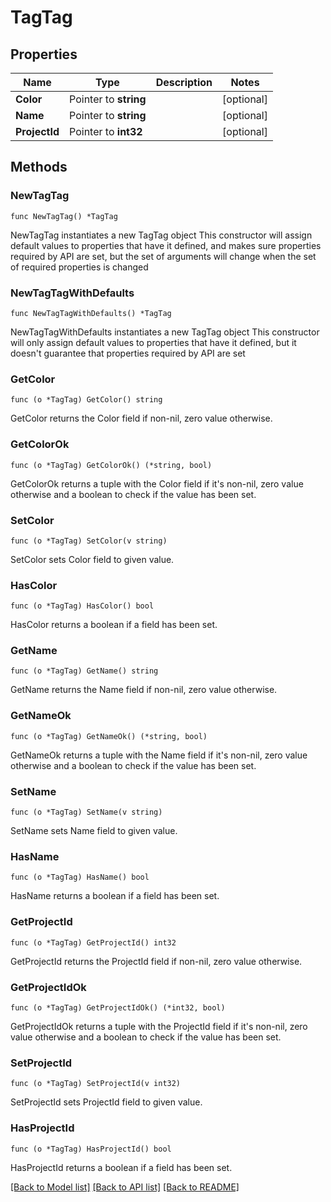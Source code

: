 # TagTag

## Properties

Name | Type | Description | Notes
------------ | ------------- | ------------- | -------------
**Color** | Pointer to **string** |  | [optional] 
**Name** | Pointer to **string** |  | [optional] 
**ProjectId** | Pointer to **int32** |  | [optional] 

## Methods

### NewTagTag

`func NewTagTag() *TagTag`

NewTagTag instantiates a new TagTag object
This constructor will assign default values to properties that have it defined,
and makes sure properties required by API are set, but the set of arguments
will change when the set of required properties is changed

### NewTagTagWithDefaults

`func NewTagTagWithDefaults() *TagTag`

NewTagTagWithDefaults instantiates a new TagTag object
This constructor will only assign default values to properties that have it defined,
but it doesn't guarantee that properties required by API are set

### GetColor

`func (o *TagTag) GetColor() string`

GetColor returns the Color field if non-nil, zero value otherwise.

### GetColorOk

`func (o *TagTag) GetColorOk() (*string, bool)`

GetColorOk returns a tuple with the Color field if it's non-nil, zero value otherwise
and a boolean to check if the value has been set.

### SetColor

`func (o *TagTag) SetColor(v string)`

SetColor sets Color field to given value.

### HasColor

`func (o *TagTag) HasColor() bool`

HasColor returns a boolean if a field has been set.

### GetName

`func (o *TagTag) GetName() string`

GetName returns the Name field if non-nil, zero value otherwise.

### GetNameOk

`func (o *TagTag) GetNameOk() (*string, bool)`

GetNameOk returns a tuple with the Name field if it's non-nil, zero value otherwise
and a boolean to check if the value has been set.

### SetName

`func (o *TagTag) SetName(v string)`

SetName sets Name field to given value.

### HasName

`func (o *TagTag) HasName() bool`

HasName returns a boolean if a field has been set.

### GetProjectId

`func (o *TagTag) GetProjectId() int32`

GetProjectId returns the ProjectId field if non-nil, zero value otherwise.

### GetProjectIdOk

`func (o *TagTag) GetProjectIdOk() (*int32, bool)`

GetProjectIdOk returns a tuple with the ProjectId field if it's non-nil, zero value otherwise
and a boolean to check if the value has been set.

### SetProjectId

`func (o *TagTag) SetProjectId(v int32)`

SetProjectId sets ProjectId field to given value.

### HasProjectId

`func (o *TagTag) HasProjectId() bool`

HasProjectId returns a boolean if a field has been set.


[[Back to Model list]](../README.md#documentation-for-models) [[Back to API list]](../README.md#documentation-for-api-endpoints) [[Back to README]](../README.md)


